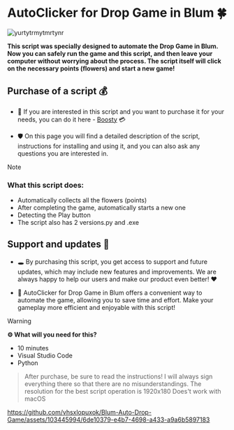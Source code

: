 # **AutoClicker for Drop Game in Blum** :four_leaf_clover:

![yurtytrmytmrtynr](https://github.com/vhsxlopuxok/Blum-DropGame/assets/103445994/b7951315-789f-4f79-ab29-d9cf3dae0a6e)

**This script was specially designed to automate the Drop Game in Blum. Now you can safely run the game and this script, and then leave your computer without worrying about the process. The script itself will click on the necessary points (flowers) and start a new game!**

## Purchase of a script :moneybag:
- 🧐 If you are interested in this script and you want to purchase it for your needs, you can do it here - [Boosty](https://boosty.to/vhsxlopuxok) :credit_card:

- 🛡️ On this page you will find a detailed description of the script, instructions for installing and using it, and you can also ask any questions you are interested in.

> [!NOTE]
  > ### **What this script does:**
  > - Automatically collects all the flowers (points)
  > - After completing the game, automatically starts a new one
  > - Detecting the Play button
  > - The script also has 2 versions.py and .exe

## Support and updates :handshake:
- 🕳️	By purchasing this script, you get access to support and future updates, which may include new features and improvements. We are always happy to help our users and make our product even better! :hearts:

- 🔧 AutoClicker for Drop Game in Blum offers a convenient way to automate the game, allowing you to save time and effort. Make your gameplay more efficient and enjoyable with this script!

> [!WARNING]
> **⚙️ What will you need for this?**
> - 10 minutes
> - Visual Studio Code
> - Python

> After purchase, be sure to read the instructions! I will always sign everything there so that there are no misunderstandings.
> The resolution for the best script operation is 1920x180
> Does't work with macOS

https://github.com/vhsxlopuxok/Blum-Auto-Drop-Game/assets/103445994/6de10379-e4b7-4698-a433-a9a6b5897183
